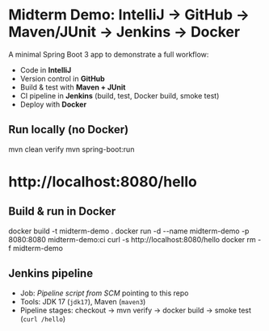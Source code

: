 # Midterm Demo: IntelliJ → GitHub → Maven/JUnit → Jenkins → Docker

A minimal Spring Boot 3 app to demonstrate a full workflow:
- Code in **IntelliJ**
- Version control in **GitHub**
- Build & test with **Maven + JUnit**
- CI pipeline in **Jenkins** (build, test, Docker build, smoke test)
- Deploy with **Docker**

## Run locally (no Docker)
mvn clean verify
mvn spring-boot:run
# http://localhost:8080/hello

## Build & run in Docker
docker build -t midterm-demo .
docker run -d --name midterm-demo -p 8080:8080 midterm-demo:ci
curl -s http://localhost:8080/hello
docker rm -f midterm-demo

## Jenkins pipeline
- Job: *Pipeline script from SCM* pointing to this repo
- Tools: JDK 17 (`jdk17`), Maven (`maven3`)
- Pipeline stages: checkout → mvn verify → docker build → smoke test (`curl /hello`)
